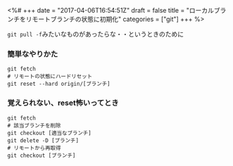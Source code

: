 <%#
+++
date = "2017-04-06T16:54:51Z"
draft = false
title = "ローカルブランチをリモートブランチの状態に初期化"
categories = ["git"]
+++
%>

`git pull -f`みたいなものがあったらな・・というときのために


### 簡単なやりかた

```
git fetch
# リモートの状態にハードリセット
git reset --hard origin/[ブランチ]
```

### 覚えられない、reset怖いってとき

```
git fetch
# 該当ブランチを削除
git checkout [適当なブランチ]
git delete -D [ブランチ]
# リモートから再取得
git checkout [ブランチ]
```
